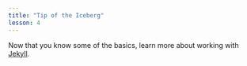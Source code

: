 ```yaml
---
title: "Tip of the Iceberg"
lesson: 4
---
```


Now that you know some of the basics, learn more about working with [Jekyll](https://jekyllrb.com).
